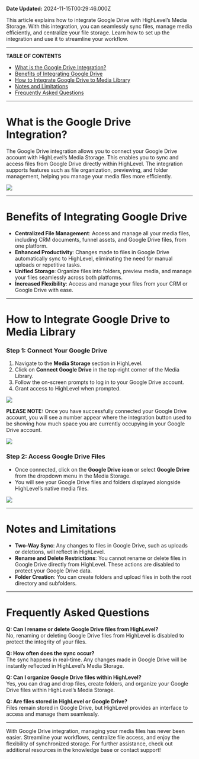 **Date Updated:** 2024-11-15T00:29:46.000Z

This article explains how to integrate Google Drive with HighLevel’s Media Storage. With this integration, you can seamlessly sync files, manage media efficiently, and centralize your file storage. Learn how to set up the integration and use it to streamline your workflow.

---

**TABLE OF CONTENTS**

* [What is the Google Drive Integration?](#What-is-the-Google-Drive-Integration?)
* [Benefits of Integrating Google Drive](#Benefits-of-Integrating-Google-Drive)
* [How to Integrate Google Drive to Media Library](#How-to-Integrate-Google-Drive-to-Media-Library)
* [Notes and Limitations](#Notes-and-Limitations)
* [Frequently Asked Questions](#Frequently-Asked-Questions)

---

# **What is the Google Drive Integration?**

  
The Google Drive integration allows you to connect your Google Drive account with HighLevel’s Media Storage. This enables you to sync and access files from Google Drive directly within HighLevel. The integration supports features such as file organization, previewing, and folder management, helping you manage your media files more efficiently.

  
![](https://s3.amazonaws.com/cdn.freshdesk.com/data/helpdesk/attachments/production/155036592470/original/-gV9aX31vWL400ucSJkGycExpGHuk2jXCg.png?1731610706)

---

# **Benefits of Integrating Google Drive**

  
* **Centralized File Management**: Access and manage all your media files, including CRM documents, funnel assets, and Google Drive files, from one platform.
* **Enhanced Productivity**: Changes made to files in Google Drive automatically sync to HighLevel, eliminating the need for manual uploads or repetitive tasks.
* **Unified Storage**: Organize files into folders, preview media, and manage your files seamlessly across both platforms.
* **Increased Flexibility**: Access and manage your files from your CRM or Google Drive with ease.

---

# **How to Integrate Google Drive to Media Library**

  
### **Step 1:** Connect Your Google Drive

  
1. Navigate to the **Media Storage** section in HighLevel.
2. Click on **Connect Google Drive** in the top-right corner of the Media Library.
3. Follow the on-screen prompts to log in to your Google Drive account.
4. Grant access to HighLevel when prompted.

  
![](https://s3.amazonaws.com/cdn.freshdesk.com/data/helpdesk/attachments/production/155036592155/original/cQxWwbqoP0nLwM8vKp_jZsr9Ja5vksLq1A.png?1731609975)
  
  
**PLEASE NOTE:** Once you have successfully connected your Google Drive account, you will see a number appear where the integration button used to be showing how much space you are currently occupying in your Google Drive account.

![](https://s3.amazonaws.com/cdn.freshdesk.com/data/helpdesk/attachments/production/155036592246/original/PpKhmlA04oWKLVuYP8gZgffE1Y3CHWHXyA.jpeg?1731610140)
  
  
### **Step 2:** Access Google Drive Files

  
* Once connected, click on the **Google Drive icon** or select **Google Drive** from the dropdown menu in the Media Storage.
* You will see your Google Drive files and folders displayed alongside HighLevel’s native media files.

  
![](https://s3.amazonaws.com/cdn.freshdesk.com/data/helpdesk/attachments/production/155036592359/original/2apazxvjGhrKxWTEw9IgqxPBh13RiB73_g.gif?1731610410)

---

# **Notes and Limitations**

  
* **Two-Way Sync**: Any changes to files in Google Drive, such as uploads or deletions, will reflect in HighLevel.
* **Rename and Delete Restrictions**: You cannot rename or delete files in Google Drive directly from HighLevel. These actions are disabled to protect your Google Drive data.
* **Folder Creation**: You can create folders and upload files in both the root directory and subfolders.

---

# **Frequently Asked Questions**

  
**Q: Can I rename or delete Google Drive files from HighLevel?**  
No, renaming or deleting Google Drive files from HighLevel is disabled to protect the integrity of your files.
  
  
**Q: How often does the sync occur?**  
The sync happens in real-time. Any changes made in Google Drive will be instantly reflected in HighLevel’s Media Storage.
  
  
**Q: Can I organize Google Drive files within HighLevel?**  
Yes, you can drag and drop files, create folders, and organize your Google Drive files within HighLevel’s Media Storage.
  
  
**Q: Are files stored in HighLevel or Google Drive?**  
Files remain stored in Google Drive, but HighLevel provides an interface to access and manage them seamlessly.

---

With Google Drive integration, managing your media files has never been easier. Streamline your workflows, centralize file access, and enjoy the flexibility of synchronized storage. For further assistance, check out additional resources in the knowledge base or contact support!